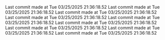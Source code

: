  
Last commit made at Tue 03/25/2025 21:36:18.52 
Last commit made at Tue 03/25/2025 21:36:18.52 
Last commit made at Tue 03/25/2025 21:36:18.52 
Last commit made at Tue 03/25/2025 21:36:18.52 
Last commit made at Tue 03/25/2025 21:36:18.52 
Last commit made at Tue 03/25/2025 21:36:18.52 
Last commit made at Tue 03/25/2025 21:36:18.52 
Last commit made at Tue 03/25/2025 21:36:18.52 
Last commit made at Tue 03/25/2025 21:36:18.52 
